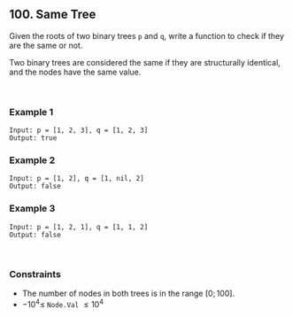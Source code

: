 ## 100. Same Tree

Given the roots of two binary trees `p` and `q`, write a function to check if they are the same or not.

Two binary trees are considered the same if they are structurally identical, and the nodes have the same value.

<br>

### Example 1

```
Input: p = [1, 2, 3], q = [1, 2, 3]
Output: true
```

### Example 2

```
Input: p = [1, 2], q = [1, nil, 2]
Output: false
```

### Example 3

```
Input: p = [1, 2, 1], q = [1, 1, 2]
Output: false
```

<br>

### Constraints

- The number of nodes in both trees is in the range $[0; 100]$.
- $-10^4 \leqslant$ `Node.Val` $\leqslant 10^4$
